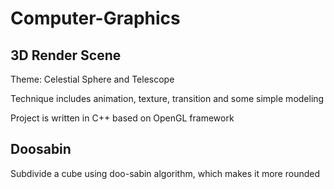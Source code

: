 # Computer-Graphics
## 3D Render Scene 
Theme: Celestial Sphere and Telescope

Technique includes animation, texture, transition and some simple modeling

Project is written in C++ based on OpenGL framework

## Doosabin
Subdivide a cube using doo-sabin algorithm, which makes it more rounded 
